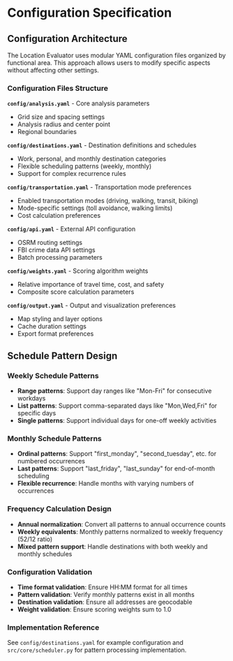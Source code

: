 # Configuration Specification

## Configuration Architecture

The Location Evaluator uses modular YAML configuration files organized by functional area. This approach allows users to modify specific aspects without affecting other settings.

### Configuration Files Structure

**`config/analysis.yaml`** - Core analysis parameters
- Grid size and spacing settings
- Analysis radius and center point
- Regional boundaries

**`config/destinations.yaml`** - Destination definitions and schedules
- Work, personal, and monthly destination categories
- Flexible scheduling patterns (weekly, monthly)
- Support for complex recurrence rules

**`config/transportation.yaml`** - Transportation mode preferences
- Enabled transportation modes (driving, walking, transit, biking)
- Mode-specific settings (toll avoidance, walking limits)
- Cost calculation preferences

**`config/api.yaml`** - External API configuration
- OSRM routing settings
- FBI crime data API settings
- Batch processing parameters

**`config/weights.yaml`** - Scoring algorithm weights
- Relative importance of travel time, cost, and safety
- Composite score calculation parameters

**`config/output.yaml`** - Output and visualization preferences
- Map styling and layer options
- Cache duration settings
- Export format preferences

## Schedule Pattern Design

### Weekly Schedule Patterns
- **Range patterns**: Support day ranges like "Mon-Fri" for consecutive workdays
- **List patterns**: Support comma-separated days like "Mon,Wed,Fri" for specific days
- **Single patterns**: Support individual days for one-off weekly activities

### Monthly Schedule Patterns
- **Ordinal patterns**: Support "first_monday", "second_tuesday", etc. for numbered occurrences
- **Last patterns**: Support "last_friday", "last_sunday" for end-of-month scheduling
- **Flexible recurrence**: Handle months with varying numbers of occurrences

### Frequency Calculation Design
- **Annual normalization**: Convert all patterns to annual occurrence counts
- **Weekly equivalents**: Monthly patterns normalized to weekly frequency (52/12 ratio)
- **Mixed pattern support**: Handle destinations with both weekly and monthly schedules

### Configuration Validation
- **Time format validation**: Ensure HH:MM format for all times
- **Pattern validation**: Verify monthly patterns exist in all months
- **Destination validation**: Ensure all addresses are geocodable
- **Weight validation**: Ensure scoring weights sum to 1.0

### Implementation Reference
See `config/destinations.yaml` for example configuration and `src/core/scheduler.py` for pattern processing implementation.